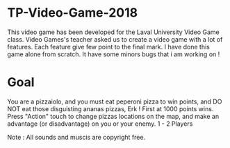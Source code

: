 # TP-Video-Game-2018
This video game has been developed for the Laval University Video Game class.
Video Games's teacher asked us to create a video game with a lot of features. Each feature give few point to the final mark. I have done this game alone from scratch.
It have some minors bugs that i am working on !

# Goal
You are a pizzaiolo, and you must eat peperoni pizza to win points, and DO NOT eat those disguisting ananas pizzas, Erk ! 
First at 1000 points wins.
Press "Action" touch to change pizzas locations on the map, and make an advantage (or disadvantage) on you or your enemy. 
1 - 2 Players

Note : All sounds and muscis are copyright free.
